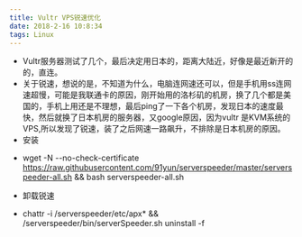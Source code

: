 ```yaml
---
title: Vultr VPS锐速优化
date: 2018-2-16 10:8:34
tags: Linux
---
```

* Vultr服务器测试了几个，最后决定用日本的，距离大陆近，好像是最近新开的的，直连。
* 关于锐速，想说的是，不知道为什么，电脑连网速还可以，但是手机用ss连网速超慢，可能是我联通卡的原因，刚开始用的洛杉矶的机房，换了几个都是美国的，手机上用还是不理想，最后ping了一下各个机房，发现日本的速度最快，然后就换了日本机房的服务器，又google原因，因为vultr 是KVM系统的VPS,所以发现了锐速，装了之后网速一路飙升，不排除是日本机房的原因。
* 安装
 + wget -N --no-check-certificate https://raw.githubusercontent.com/91yun/serverspeeder/master/serverspeeder-all.sh && bash serverspeeder-all.sh
  
* 卸载锐速
 + chattr -i /serverspeeder/etc/apx* && /serverspeeder/bin/serverSpeeder.sh uninstall -f
  
  